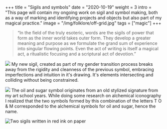 +++
title = "Sigils and symbols"
date = "2020-10-19"
weight = 3
intro = "This page will contain my ongoing work on sigil and symbol making, both as a way of marking and identifying projects and objects but also part of my magical practice."
image = "/img/folklore/off-grid.jpg"
tags = ["magic"]
+++

> “In the field of the truly esoteric, words are the sigils of power that form as the inner world takes outer form. They develop a greater meaning and purpose as we formulate the grand sum of experience into singular flowing points. Even the act of writing is itself a magical act, a ritualistic focusing and a scriptural act of devotion.”

![](/img/sigil.svg)
My new sigil, created as part of my gender transition process breaks away from the rigidity and cleanness of the previous symbol, embracing imperfections and intuition in it's drawing. It's elements intersecting and colliding without being constrained.

![](/img/logo.svg)
The oil and sugar symbol originates from an old stylized signature from my
art school years. While doing some research on alchemical iconography I
realized that the two symbols formed by this combination of the letters T
O & M corresponded to the alchemical symbols for oil and sugar, hence the
name.

![Two sigils written in red ink on paper](/img/sigils.png "Grounded in my truth, open to change")
